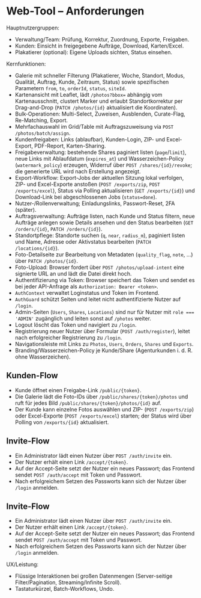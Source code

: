 # Web-Tool – Anforderungen

Hauptnutzergruppen:

- Verwaltung/Team: Prüfung, Korrektur, Zuordnung, Exporte, Freigaben.
- Kunden: Einsicht in freigegebene Aufträge, Download, Karten/Excel.
- Plakatierer (optional): Eigene Uploads sichten, Status einsehen.

Kernfunktionen:

- Galerie mit schneller Filterung (Plakatierer, Woche, Standort, Modus, Qualität, Auftrag, Kunde, Zeitraum, Status) sowie spezifischen Parametern `from`, `to`, `orderId`, `status`, `siteId`.
- Kartenansicht mit Leaflet, lädt `/photos?bbox=` abhängig vom Kartenausschnitt,
  clustert Marker und erlaubt Standortkorrektur per Drag-and-Drop
  (`PATCH /photos/{id}` aktualisiert die Koordinaten).
- Bulk-Operationen: Multi-Select, Zuweisen, Ausblenden, Curate-Flag, Re-Matching, Export.
- Mehrfachauswahl im Grid/Table mit Auftragszuweisung via `POST /photos/batch/assign`.
- Kundenfreigaben: Links (ablaufbar), Kunden-Login, ZIP- und Excel-Export, PDF-Report, Karten-Sharing.
- Freigabeverwaltung: bestehende Shares paginiert listen (`page`/`limit`), neue Links mit Ablaufdatum (`expires_at`) und Wasserzeichen-Policy (`watermark_policy`) erzeugen, Widerruf über `POST /shares/{id}/revoke`; die generierte URL wird nach Erstellung angezeigt.
- Export-Workflow: Export-Jobs der aktuellen Sitzung lokal verfolgen, ZIP- und Excel-Exporte anstoßen (`POST /exports/zip`, `POST /exports/excel`), Status via Polling aktualisieren (`GET /exports/{id}`) und Download-Link bei abgeschlossenen Jobs (`status=done`).
- Nutzer-/Rollenverwaltung; Einladungslinks, Passwort-Reset, 2FA (später).
- Auftragsverwaltung: Aufträge listen, nach Kunde und Status filtern, neue Aufträge anlegen sowie Details ansehen und den Status bearbeiten (`GET /orders/{id}`, `PATCH /orders/{id}`).
- Standortpflege: Standorte suchen (`q`, `near`, `radius_m`), paginiert listen und Name, Adresse oder Aktivstatus bearbeiten (`PATCH /locations/{id}`).
- Foto-Detailseite zur Bearbeitung von Metadaten (`quality_flag`, `note`, ...)
  über `PATCH /photos/{id}`.
- Foto-Upload: Browser fordert über `POST /photos/upload-intent` eine signierte URL an und lädt die Datei direkt hoch.
- Authentifizierung via Token: Browser speichert das Token und sendet es bei jeder API-Anfrage als `Authorization: Bearer <token>`.
- `AuthContext` verwaltet Loginstatus und Token im Frontend.
- `AuthGuard` schützt Seiten und leitet nicht authentifizierte Nutzer auf `/login`.
- Admin-Seiten (`Users`, `Shares`, `Locations`) sind nur für Nutzer mit `role === 'ADMIN'` zugänglich und leiten sonst auf `/photos` weiter.
- Logout löscht das Token und navigiert zu `/login`.
- Registrierung neuer Nutzer über Formular (`POST /auth/register`), leitet nach erfolgreicher Registrierung zu `/login`.
- Navigationsleiste mit Links zu `Photos`, `Users`, `Orders`, `Shares` und `Exports`.
- Branding/Wasserzeichen-Policy je Kunde/Share (Agenturkunden i. d. R. ohne Wasserzeichen).

## Kunden-Flow

- Kunde öffnet einen Freigabe-Link `/public/{token}`.
- Die Galerie lädt die Foto-IDs über `/public/shares/{token}/photos` und ruft für jedes Bild `/public/shares/{token}/photos/{id}` auf.
- Der Kunde kann einzelne Fotos auswählen und ZIP- (`POST /exports/zip`) oder Excel-Exporte (`POST /exports/excel`) starten; der Status wird über Polling von `/exports/{id}` aktualisiert.

## Invite-Flow

- Ein Administrator lädt einen Nutzer über `POST /auth/invite` ein.
- Der Nutzer erhält einen Link `/accept/{token}`.
- Auf der Accept-Seite setzt der Nutzer ein neues Passwort; das Frontend sendet `POST /auth/accept` mit Token und Passwort.
- Nach erfolgreichem Setzen des Passworts kann sich der Nutzer über `/login` anmelden.

## Invite-Flow

- Ein Administrator lädt einen Nutzer über `POST /auth/invite` ein.
- Der Nutzer erhält einen Link `/accept/{token}`.
- Auf der Accept-Seite setzt der Nutzer ein neues Passwort; das Frontend sendet `POST /auth/accept` mit Token und Passwort.
- Nach erfolgreichem Setzen des Passworts kann sich der Nutzer über `/login` anmelden.

UX/Leistung:

- Flüssige Interaktionen bei großen Datenmengen (Server-seitige Filter/Pagination, Streaming/Infinite Scroll).
- Tastaturkürzel, Batch-Workflows, Undo.
